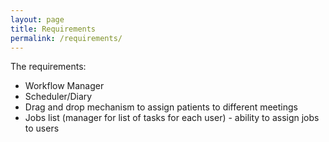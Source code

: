 ```yaml
---
layout: page
title: Requirements
permalink: /requirements/
---
```


The requirements:
- Workflow Manager
- Scheduler/Diary
- Drag and drop mechanism to assign patients to different meetings
- Jobs list (manager for list of tasks for each user) - ability to assign jobs to users
